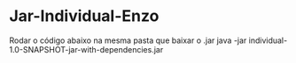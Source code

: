 # Jar-Individual-Enzo
Rodar o código abaixo na mesma pasta que baixar o .jar
java -jar individual-1.0-SNAPSHOT-jar-with-dependencies.jar
